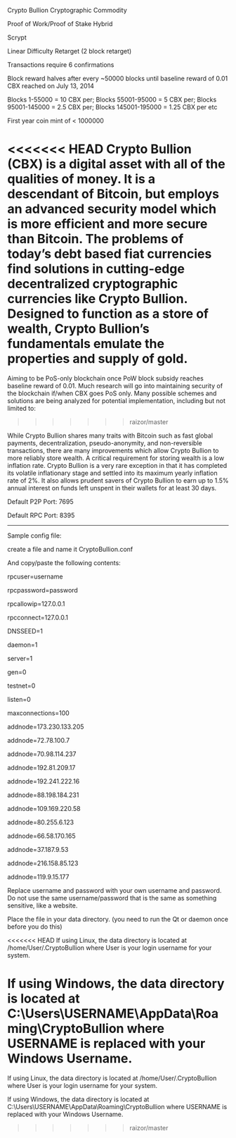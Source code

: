 Crypto Bullion Cryptographic Commodity

Proof of Work/Proof of Stake Hybrid

Scrypt

Linear Difficulty Retarget (2 block retarget)

Transactions require 6 confirmations

Block reward halves after every ~50000 blocks until baseline reward of 0.01 CBX reached on July 13, 2014

Blocks 1-55000 = 10 CBX per;
Blocks 55001-95000 = 5 CBX per;
Blocks 95001-145000 = 2.5 CBX per;
Blocks 145001-195000 = 1.25 CBX per
etc

First year coin mint of < 1000000

<<<<<<< HEAD
Crypto Bullion (CBX) is a digital asset with all of the qualities of money. It is a descendant of Bitcoin, but employs an 
advanced security model which is more efficient and more secure than Bitcoin. The problems of today’s debt based fiat 
currencies find solutions in cutting-edge decentralized cryptographic currencies like Crypto Bullion. Designed to function as a
store of wealth, Crypto Bullion’s fundamentals emulate the properties and supply of gold.
=======
Aiming to be PoS-only blockchain once PoW block subsidy reaches baseline reward of 0.01.
Much research will go into maintaining security of the blockchain if/when CBX goes PoS only.  Many possible schemes and solutions are being analyzed for potential implementation, including but not limited to:
>>>>>>> raizor/master

While Crypto Bullion shares many traits with Bitcoin such as fast global payments, decentralization, pseudo-anonymity, and 
non-reversible transactions, there are many improvements which allow Crypto Bullion to more reliably store wealth. A critical 
requirement for storing wealth is a low inflation rate. Crypto Bullion is a very rare exception in that it has completed its 
volatile inflationary stage and settled into its maximum yearly inflation rate of 2%. It also allows prudent savers of Crypto 
Bullion to earn up to 1.5% annual interest on funds left unspent in their wallets for at least 30 days.

Default P2P Port: 7695

Default RPC Port: 8395

---

Sample config file:

create a file and name it CryptoBullion.conf

And copy/paste the following contents:

rpcuser=username

rpcpassword=password

rpcallowip=127.0.0.1

rpcconnect=127.0.0.1

DNSSEED=1

daemon=1

server=1

gen=0

testnet=0

listen=0

maxconnections=100

addnode=173.230.133.205

addnode=72.78.100.7

addnode=70.98.114.237

addnode=192.81.209.17

addnode=192.241.222.16

addnode=88.198.184.231

addnode=109.169.220.58

addnode=80.255.6.123

addnode=66.58.170.165

addnode=37.187.9.53

addnode=216.158.85.123

addnode=119.9.15.177



Replace username and password with your own username and password.  Do not use the same username/password that is the same as 
something sensitive, like a website.  

Place the file in your data directory. (you need to run the Qt or daemon once before you do this)

<<<<<<< HEAD
If using Linux, the data directory is located at /home/User/.CryptoBullion 
where User is your login username for your system.

If using Windows, the data directory is located at C:\Users\USERNAME\AppData\Roaming\CryptoBullion where USERNAME is replaced 
with your Windows Username.
=======
If using Linux, the data directory is located at /home/User/.CryptoBullion
where User is your login username for your system.

If using Windows, the data directory is located at C:\Users\USERNAME\AppData\Roaming\CryptoBullion where USERNAME is replaced with your Windows Username.
>>>>>>> raizor/master


